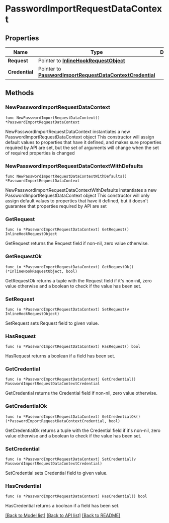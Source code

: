 # PasswordImportRequestDataContext

## Properties

Name | Type | Description | Notes
------------ | ------------- | ------------- | -------------
**Request** | Pointer to [**InlineHookRequestObject**](InlineHookRequestObject.md) |  | [optional] 
**Credential** | Pointer to [**PasswordImportRequestDataContextCredential**](PasswordImportRequestDataContextCredential.md) |  | [optional] 

## Methods

### NewPasswordImportRequestDataContext

`func NewPasswordImportRequestDataContext() *PasswordImportRequestDataContext`

NewPasswordImportRequestDataContext instantiates a new PasswordImportRequestDataContext object
This constructor will assign default values to properties that have it defined,
and makes sure properties required by API are set, but the set of arguments
will change when the set of required properties is changed

### NewPasswordImportRequestDataContextWithDefaults

`func NewPasswordImportRequestDataContextWithDefaults() *PasswordImportRequestDataContext`

NewPasswordImportRequestDataContextWithDefaults instantiates a new PasswordImportRequestDataContext object
This constructor will only assign default values to properties that have it defined,
but it doesn't guarantee that properties required by API are set

### GetRequest

`func (o *PasswordImportRequestDataContext) GetRequest() InlineHookRequestObject`

GetRequest returns the Request field if non-nil, zero value otherwise.

### GetRequestOk

`func (o *PasswordImportRequestDataContext) GetRequestOk() (*InlineHookRequestObject, bool)`

GetRequestOk returns a tuple with the Request field if it's non-nil, zero value otherwise
and a boolean to check if the value has been set.

### SetRequest

`func (o *PasswordImportRequestDataContext) SetRequest(v InlineHookRequestObject)`

SetRequest sets Request field to given value.

### HasRequest

`func (o *PasswordImportRequestDataContext) HasRequest() bool`

HasRequest returns a boolean if a field has been set.

### GetCredential

`func (o *PasswordImportRequestDataContext) GetCredential() PasswordImportRequestDataContextCredential`

GetCredential returns the Credential field if non-nil, zero value otherwise.

### GetCredentialOk

`func (o *PasswordImportRequestDataContext) GetCredentialOk() (*PasswordImportRequestDataContextCredential, bool)`

GetCredentialOk returns a tuple with the Credential field if it's non-nil, zero value otherwise
and a boolean to check if the value has been set.

### SetCredential

`func (o *PasswordImportRequestDataContext) SetCredential(v PasswordImportRequestDataContextCredential)`

SetCredential sets Credential field to given value.

### HasCredential

`func (o *PasswordImportRequestDataContext) HasCredential() bool`

HasCredential returns a boolean if a field has been set.


[[Back to Model list]](../README.md#documentation-for-models) [[Back to API list]](../README.md#documentation-for-api-endpoints) [[Back to README]](../README.md)


